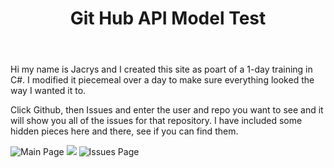 <header><h1>Git Hub API Model Test</h1></header>

<article>
<p>Hi my name is Jacrys and I created this site as poart of a 1-day training in C#.  I modified it piecemeal over a day to make sure everything looked the way I wanted it to.</p>

<p>Click Github, then Issues and enter the user and repo you want to see and it will show you all of the issues for that repository. I have included some hidden pieces here and there, see if you can find them.</p>

</article>

![Main Page](https://i.imgur.com/mXP7pg9.png)
<img src="https://media.giphy.com/media/55gNRQDqTPT1qg0ohf/giphy.gif" />
![Issues Page](https://i.imgur.com/2GsMnLt.png)
